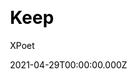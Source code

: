 ---
title: Keep
github: https://github.com/XPoet/hexo-theme-keep
demo: https://xpoet.cn/
license: MIT
author: XPoet
author_link: ''
author_twitter: ''
date: 2021-04-29T00:00:00.000Z
ssg:
  - Hexo
cms: null
css: null
category: null
description: A simple and elegant theme for Hexo. It makes you more focused on writing.
draft: false
publish_date: '2020-03-12T07:34:20Z'
update_date: '2021-12-04T13:39:54Z'
github_star: 949
github_fork: 149
---